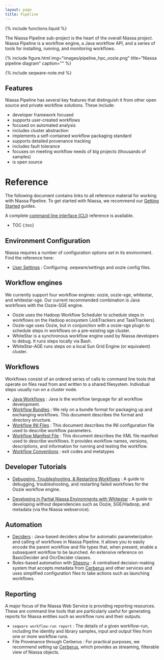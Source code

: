 ```yaml
---
layout: page
title: Pipeline
---
```

{% include functions.liquid %}

The Niassa Pipeline sub-project is the heart of the overall Niassa
project. Niassa Pipeline is a workflow engine, a Java workflow API, and a series 
of tools for installing, running, and monitoring workflows.

{% include figure.html img="images/pipeline_hpc_oozie.png" title="Niassa pipeline diagram" caption="" %}

{% include seqware-note.md %}


## Features

Niassa Pipeline has several key features that distinguish it from other open source and private workflow solutions. These include:

* developer framework focused
* supports user-created workflows
* focused on automated analysis
* includes cluster abstraction
* implements a self-contained workflow packaging standard
* supports detailed provenance tracking
* includes fault tolerance
* focuses on meeting workflow needs of big projects (thousands of samples)
* is open source

# Reference

The following document contains links to all reference material for working with Niassa Pipeline. To get started with Niassa, we recommend our [Getting Started]({{version_url}}/getting-started) guides.

A complete [command line interface (CLI)]({{version_url}}/CLI) reference is available.

* TOC
{:toc}


## Environment Configuration 

Niassa requires a number of configuration options set in its environment. Find the reference here:

* [User Settings]({{version_url}}/environment/user-configuration)
: Configuring .seqware/settings and oozie config files.

## Workflow engines

We currently support four workflow engines: oozie, oozie-sge, whitestar, and whitestar-sge. Our current recommended combination is Java workflows with the Oozie-SGE engine.

* Oozie uses the Hadoop Workflow Scheduler to schedule steps in workflows on 
	the Hadoop ecosystem (JobTrackers and TaskTrackers). 
* Oozie-sge uses Oozie, but in conjunction with a oozie-sge plugin to schedule 
	steps in workflows on a pre-existing sge cluster. 
* WhiteStar is a synchronous workflow engine used by Niassa developers to 
	debug. It runs steps locally via Bash. 
* WhiteStar-AGE runs steps on a local Sun Grid Engine (or equivalent) cluster.     

## Workflows

Workflows consist of an ordered series of calls to command line tools that 
operate on files read from and written to a shared filesystem. Individual steps
usually run on a cluster node.

* [Java Workflows]({{version_url}}/workflows/java-workflows)
: Java is the workflow language for all workflow development.
* [Workflow Bundles]({{version_url}}/workflows/workflow-bundles)
: We rely on a bundle format for packaging up and exchanging workflows. This
	document describes the format and directory structure.
* [Workflow INI Files]({{version_url}}/workflows/ini-files)
: This document describes the INI configuration file used to describe 
	workflow parameters.
* [Workflow Manifest File]({{version_url}}/workflows/manifest)
: This document describes the XML file manifest used to describe workflows. 
	It provides workflow names, versions, descriptions, and information for running and testing the workflow.
* [Workflow Conventions]({{version_url}}/workflows/conventions) 
: exit codes and metatypes

## Developer Tutorials

* [Debugging, Troubleshooting, & Restarting Workflows]({{version_url}}/workflows/debugging-workflows)
: A guide to debugging, troubleshooting, and restarting failed workflows for the Oozie workflow engine.

* [Developing in Partial Niassa Environments with Whitestar]({{version_url}}/workflows/partial-environments)
: A guide to developing without dependencies such as Oozie, SGE/Hadoop, and metadata (via the Niassa webservice).  

## Automation

* [Deciders]({{version_url}}/deciders)
: Java-based deciders allow for automatic parameterization and calling of workflows in Niassa Pipeline. It allows you to easily encode the parent workflow and file types that, when present, enable a subsequent workflow to be launched. An extensive reference on BasicDecider and OicrDecider classes.
* Rules-based automation with [Shesmu](https://github.com/oicr-gsi/shesmu)
: A centralised decision-making system that accepts metadata from [Cerberus](https://github.com/oicr-gsi/cerberus) and other services and uses simplified configuration files to take actions such as launching workflows. 

## Reporting

A major focus of the Niassa Web Service is providing reporting resources. These are command line tools that are particularly useful for generating reports for Niassa entities such as workflow runs and their outputs.

* `seqware workflow-run report`
: The details of a given workflow-run, including the identity and library samples, input and output files from one or more workflow runs.
* File Provenance through Cerberus
: For practical purposes, we recommend setting up [Cerberus](https://github.com/oicr-gsi/cerberus), which provides as streaming, filterable view of Niassa objects.
